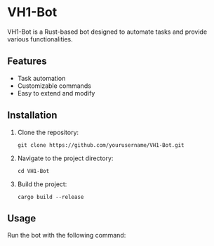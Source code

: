# VH1-Bot

VH1-Bot is a Rust-based bot designed to automate tasks and provide various functionalities.

## Features

- Task automation
- Customizable commands
- Easy to extend and modify

## Installation

1. Clone the repository:
    ```
    git clone https://github.com/yourusername/VH1-Bot.git
    ```
2. Navigate to the project directory:
    ```
    cd VH1-Bot
    ```
3. Build the project:
    ```
    cargo build --release
    ```

## Usage

Run the bot with the following command:
